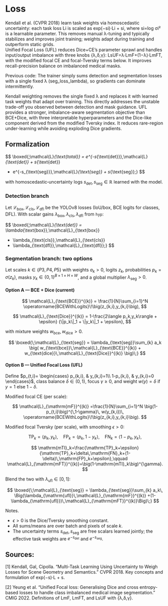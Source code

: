# Loss

Kendall et al. (CVPR 2018) learn task weights via homoscedastic uncertainty: each task loss Li is scaled as exp(−si)·Li + si, where si=log σi² is a learnable parameter. This removes manual λ-tuning and typically stabilizes and improves joint training; weights adapt during training and outperform static grids.  
Unified Focal Loss (UFL) reduces Dice+CE’s parameter sprawl and handles input/output imbalance with three knobs {λ,δ,γ}: LsUF=λ·LmF+(1−λ)·LmFT, with the modified focal CE and focal-Tversky terms below. It improves recall-precision balance on imbalanced medical masks. 

Previous code: The trainer simply sums detection and segmentation losses with a single fixed λ (seg\_loss\_lambda), so gradients can dominate intermittently. 

Kendall weighting removes the single fixed λ and replaces it with learned task weights that adapt over training. This directly addresses the unstable trade-off you observed between detection and mask guidance.
UFL provides a stronger, imbalance-aware segmentation objective than BCE+Dice, with three interpretable hyperparameters and the Dice-like component derived from the modified Tversky index. It reduces rare-region under-learning while avoiding exploding Dice gradients. 

## Formalization

$$
\boxed{\;\mathcal{L}_{\text{total}}
= e^{-s_{\text{det}}}\,\mathcal{L}_{\text{det}} + s_{\text{det}}
  + e^{-s_{\text{seg}}}\,\mathcal{L}_{\text{seg}} + s_{\text{seg}}\;}
$$

with homoscedastic‐uncertainty logs $s_{\text{det}},s_{\text{seg}}\in\mathbb{R}$ learned with the model.

### Detection branch

Let $\mathcal{L}_{\text{box}},\mathcal{L}_{\text{cls}},\mathcal{L}_{\text{dfl}}$ be the YOLOv8 losses (IoU/box, BCE logits for classes, DFL). With scalar gains $\lambda_{\text{box}},\lambda_{\text{cls}},\lambda_{\text{dfl}}$ from `hyp`:

$$
\boxed{\;\mathcal{L}_{\text{det}}
= \lambda_{\text{box}}\,\mathcal{L}_{\text{box}}
+ \lambda_{\text{cls}}\,\mathcal{L}_{\text{cls}}
+ \lambda_{\text{dfl}}\,\mathcal{L}_{\text{dfl}}\;}
$$

### Segmentation branch: two options

Let scales $k\in\{P3,P4,P5\}$ with weights $a_k>0$, logits $z_k$, probabilities $p_k=\sigma(z_k)$, masks $y_k\in\{0,1\}^{B\times1\times H\times W}$, and a global multiplier $\lambda_{\text{seg}}>0$.

#### Option A — BCE + Dice (current)

$$
\mathcal{L}_{\text{BCE}}^{(k)} = \frac{1}{N}\sum_{i=1}^N
\operatorname{BCEWithLogits}\!\big(z_{k,i},y_{k,i}\big),
$$

$$
\mathcal{L}_{\text{Dice}}^{(k)} = 1-\frac{2\langle p_k,y_k\rangle + \epsilon}
{\|p_k\|_1 + \|y_k\|_1 + \epsilon},
$$

with mixture weights $w_{\text{bce}},w_{\text{dice}}>0$.

$$
\boxed{\;\mathcal{L}_{\text{seg}}
= \lambda_{\text{seg}}\sum_{k} a_k
\big( w_{\text{bce}}\,\mathcal{L}_{\text{BCE}}^{(k)}
    + w_{\text{dice}}\,\mathcal{L}_{\text{Dice}}^{(k)} \big)\;}
$$

#### Option B — Unified Focal Loss (UFL)

Define $p_{t,i}=
\begin{cases}
p_{k,i}, & y_{k,i}=1\\
1-p_{k,i}, & y_{k,i}=0
\end{cases}$,
class balance $\delta\in(0,1)$,
focus $\gamma\ge 0$,
and weight $w(y)=\delta$ if $y=1$ else $1-\delta$.

Modified focal CE (per scale):

$$
\mathcal{L}_{\mathrm{mF}}^{(k)}
=\frac{1}{N}\sum_{i=1}^N
\big(1-p_{t,i}\big)^{\,1-\gamma}\,
w(y_{k,i})\,
\operatorname{BCEWithLogits}\!\big(z_{k,i},y_{k,i}\big).
$$

Modified focal Tversky (per scale), with smoothing $\epsilon>0$:

$$
\mathrm{TP}_k=\langle p_k,y_k\rangle,\quad
\mathrm{FP}_k=\langle p_k,1-y_k\rangle,\quad
\mathrm{FN}_k=\langle 1-p_k,y_k\rangle,
$$

$$
\mathrm{mTI}_k=\frac{\mathrm{TP}_k+\epsilon}
{\mathrm{TP}_k+\delta\,\mathrm{FN}_k+(1-\delta)\,\mathrm{FP}_k+\epsilon},\qquad
\mathcal{L}_{\mathrm{mFT}}^{(k)}=\big(1-\mathrm{mTI}_k\big)^{\gamma}.
$$

Blend the two with $\lambda_{\mathrm{ufl}}\in[0,1]$:

$$
\boxed{\;\mathcal{L}_{\text{seg}}
= \lambda_{\text{seg}}\sum_{k} a_k\,
\Big(\lambda_{\mathrm{ufl}}\,\mathcal{L}_{\mathrm{mF}}^{(k)}
+(1-\lambda_{\mathrm{ufl}})\,\mathcal{L}_{\mathrm{mFT}}^{(k)}\Big)\;}
$$

Notes.
-  $\epsilon>0$ is the Dice/Tversky smoothing constant.
-  All sums/means are over batch and pixels of scale $k$.
-  The uncertainty terms $s_{\text{det}},s_{\text{seg}}$ are free scalars learned jointly; the effective task weights are $e^{-s_{\text{det}}}$ and $e^{-s_{\text{seg}}}$.


## Sources:

[1] Kendall, Gal, Cipolla. “Multi-Task Learning Using Uncertainty to Weigh Losses for Scene Geometry and Semantics.” CVPR 2018. Key concepts and formulation of exp(−s)·L + s. 

[2] Yeung et al. “Unified Focal loss: Generalising Dice and cross entropy-based losses to handle class imbalanced medical image segmentation.” CMIG 2022. Definitions of LmF, LmFT, and LsUF with {λ,δ,γ}. 


